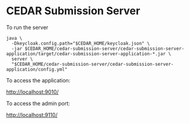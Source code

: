 # CEDAR Submission Server

To run the server

    java \
      -Dkeycloak.config.path="$CEDAR_HOME/keycloak.json" \
      -jar $CEDAR_HOME/cedar-submission-server/cedar-submission-server-application/target/cedar-submission-server-application-*.jar \
      server \
      "$CEDAR_HOME/cedar-submission-server/cedar-submission-server-application/config.yml"

To access the application:

[http://localhost:9010/]()

To access the admin port:

[http://localhost:9110/]()